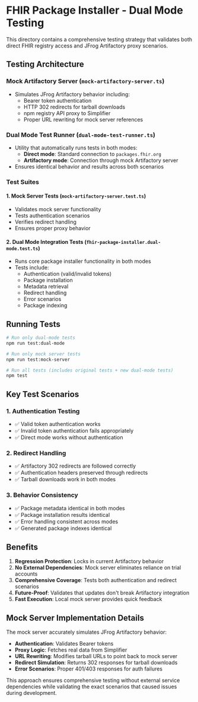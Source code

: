 # FHIR Package Installer - Dual Mode Testing

This directory contains a comprehensive testing strategy that validates both direct FHIR registry access and JFrog Artifactory proxy scenarios.

## Testing Architecture

### Mock Artifactory Server (`mock-artifactory-server.ts`)
- Simulates JFrog Artifactory behavior including:
  - Bearer token authentication
  - HTTP 302 redirects for tarball downloads
  - npm registry API proxy to Simplifier
  - Proper URL rewriting for mock server references

### Dual Mode Test Runner (`dual-mode-test-runner.ts`)
- Utility that automatically runs tests in both modes:
  - **Direct mode**: Standard connection to `packages.fhir.org`
  - **Artifactory mode**: Connection through mock Artifactory server
- Ensures identical behavior and results across both scenarios

### Test Suites

#### 1. Mock Server Tests (`mock-artifactory-server.test.ts`)
- Validates mock server functionality
- Tests authentication scenarios
- Verifies redirect handling
- Ensures proper proxy behavior

#### 2. Dual Mode Integration Tests (`fhir-package-installer.dual-mode.test.ts`)
- Runs core package installer functionality in both modes
- Tests include:
  - Authentication (valid/invalid tokens)
  - Package installation
  - Metadata retrieval
  - Redirect handling
  - Error scenarios
  - Package indexing

## Running Tests

```bash
# Run only dual-mode tests
npm run test:dual-mode

# Run only mock server tests
npm run test:mock-server

# Run all tests (includes original tests + new dual-mode tests)
npm test
```

## Key Test Scenarios

### 1. Authentication Testing
- ✅ Valid token authentication works
- ✅ Invalid token authentication fails appropriately
- ✅ Direct mode works without authentication

### 2. Redirect Handling
- ✅ Artifactory 302 redirects are followed correctly
- ✅ Authentication headers preserved through redirects
- ✅ Tarball downloads work in both modes

### 3. Behavior Consistency
- ✅ Package metadata identical in both modes
- ✅ Package installation results identical
- ✅ Error handling consistent across modes
- ✅ Generated package indexes identical

## Benefits

1. **Regression Protection**: Locks in current Artifactory behavior
2. **No External Dependencies**: Mock server eliminates reliance on trial accounts
3. **Comprehensive Coverage**: Tests both authentication and redirect scenarios
4. **Future-Proof**: Validates that updates don't break Artifactory integration
5. **Fast Execution**: Local mock server provides quick feedback

## Mock Server Implementation Details

The mock server accurately simulates JFrog Artifactory behavior:

- **Authentication**: Validates Bearer tokens
- **Proxy Logic**: Fetches real data from Simplifier
- **URL Rewriting**: Modifies tarball URLs to point back to mock server
- **Redirect Simulation**: Returns 302 responses for tarball downloads
- **Error Scenarios**: Proper 401/403 responses for auth failures

This approach ensures comprehensive testing without external service dependencies while validating the exact scenarios that caused issues during development.
